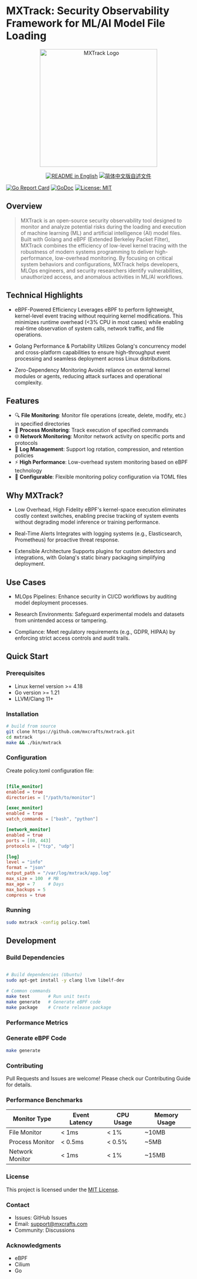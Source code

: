 # MXTrack: Security Observability Framework for ML/AI Model File Loading

<p align="center">
  <picture>
    <source media="(prefers-color-scheme: dark)" srcset="brand/logo-dark.png">
    <source media="(prefers-color-scheme: light)" srcset="brand/logo-light.png">
    <img alt="MXTrack Logo" src="brand/logo.png" width="320">
  </picture>
</p>

<p align="center">
  <a href="README.md"><img alt="README in English" src="https://img.shields.io/badge/English-d9d9d9"></a>
  <a href="docs/README_CN.md"><img alt="简体中文版自述文件" src="https://img.shields.io/badge/简体中文-d9d9d9"></a>
</p>


[![Go Report Card](https://goreportcard.com/badge/github.com/mxcrafts/mxtrack)](https://goreportcard.com/report/github.com/mxcrafts/mxtrack)
[![GoDoc](https://godoc.org/github.com/mxcrafts/mxtrack?status.svg)](https://godoc.org/github.com/mxcrafts/mxtrack)
[![License: MIT](https://img.shields.io/badge/License-MIT-yellow.svg)](LICENSE)

## Overview

> MXTrack is an open-source security observability tool designed to monitor and analyze potential risks during the loading and execution of machine learning (ML) and artificial intelligence (AI) model files. Built with Golang and eBPF (Extended Berkeley Packet Filter), MXTrack combines the efficiency of low-level kernel tracing with the robustness of modern systems programming to deliver high-performance, low-overhead monitoring. By focusing on critical system behaviors and configurations, MXTrack helps developers, MLOps engineers, and security researchers identify vulnerabilities, unauthorized access, and anomalous activities in ML/AI workflows.

## Technical Highlights

- eBPF-Powered Efficiency
Leverages eBPF to perform lightweight, kernel-level event tracing without requiring kernel modifications. This minimizes runtime overhead (<3% CPU in most cases) while enabling real-time observation of system calls, network traffic, and file operations.

- Golang Performance & Portability
Utilizes Golang's concurrency model and cross-platform capabilities to ensure high-throughput event processing and seamless deployment across Linux distributions.

- Zero-Dependency Monitoring
Avoids reliance on external kernel modules or agents, reducing attack surfaces and operational complexity.

## Features

- 🔍 **File Monitoring**: Monitor file operations (create, delete, modify, etc.) in specified directories
- 🚀 **Process Monitoring**: Track execution of specified commands
- 🌐 **Network Monitoring**: Monitor network activity on specific ports and protocols
- 📝 **Log Management**: Support log rotation, compression, and retention policies
- ⚡ **High Performance**: Low-overhead system monitoring based on eBPF technology
- 🔧 **Configurable**: Flexible monitoring policy configuration via TOML files

## Why MXTrack?

- Low Overhead, High Fidelity
eBPF's kernel-space execution eliminates costly context switches, enabling precise tracking of system events without degrading model inference or training performance.

- Real-Time Alerts
Integrates with logging systems (e.g., Elasticsearch, Prometheus) for proactive threat response.

- Extensible Architecture
Supports plugins for custom detectors and integrations, with Golang's static binary packaging simplifying deployment.

## Use Cases

- MLOps Pipelines: Enhance security in CI/CD workflows by auditing model deployment processes.

- Research Environments: Safeguard experimental models and datasets from unintended access or tampering.

- Compliance: Meet regulatory requirements (e.g., GDPR, HIPAA) by enforcing strict access controls and audit trails.

## Quick Start

### Prerequisites

- Linux kernel version >= 4.18
- Go version >= 1.21
- LLVM/Clang 11+

### Installation

```bash
# build from source
git clone https://github.com/mxcrafts/mxtrack.git
cd mxtrack
make && ./bin/mxtrack
```

### Configuration

Create policy.toml configuration file:

```toml

[file_monitor]
enabled = true
directories = ["/path/to/monitor"]

[exec_monitor]
enabled = true
watch_commands = ["bash", "python"]

[network_monitor]
enabled = true
ports = [80, 443]
protocols = ["tcp", "udp"]

[log]
level = "info"
format = "json"
output_path = "/var/log/mxtrack/app.log"
max_size = 100  # MB
max_age = 7     # Days
max_backups = 5
compress = true

```

### Running

```bash
sudo mxtrack -config policy.toml
```


## Development

### Build Dependencies

```bash

# Build dependencies (Ubuntu)
sudo apt-get install -y clang llvm libelf-dev

# Common commands
make test       # Run unit tests
make generate   # Generate eBPF code
make package    # Create release package

```

### Performance Metrics

### Generate eBPF Code

```bash
make generate
```

### Contributing

Pull Requests and Issues are welcome! Please check our Contributing Guide for details.

### Performance Benchmarks

| Monitor Type | Event Latency | CPU Usage | Memory Usage |
|-------------|---------------|------------|--------------|
| File Monitor| < 1ms | < 1% | ~10MB |
| Process Monitor| < 0.5ms | < 0.5% | ~5MB |
| Network Monitor| < 1ms | < 1% | ~15MB |

### License
This project is licensed under the [MIT License](LICENSE).

### Contact

- Issues: GitHub Issues
- Email: support@mxcrafts.com
- Community: Discussions

### Acknowledgments

- eBPF
- Cilium
- Go
